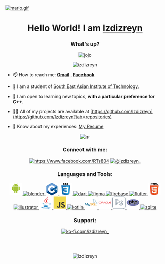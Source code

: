 [![mario.gif](https://i.postimg.cc/YqCtt7Jk/mario.gif)](https://www.facebook.com/RTs804)

<h1 align="center">Hello World! I am <a href="https://www.instagram.com/izdizreyn_/">Izdizreyn</a></h1>
<h3 align="center">What's up?</h3>

<div align="center">
    <img alt="jojo" width="330" height="180" src="https://i.pinimg.com/originals/2d/92/3e/2d923e0f274c0d3631adaca210248d80.gif">
</div>

<p align="center"> <img src="https://komarev.com/ghpvc/?username=izdizreyn&label=Profile%20views&color=0e75b6&style=flat" alt="izdizreyn" /> </p>

- 📫 How to reach me: 
[**Gmail**](mailto:reignerjhontorres1@gmail.com) , 
[**Facebook**](https://www.facebook.com/RTs804/)

- 🔭 I am a student of [South East Asian Institute of Technology.](http://www.seait-edu.ph/index.php)

- 🌱 I am open to learning new topics, **with a particular preference for C++.**

- 👨‍💻 All of my projects are available at [https://github.com/Izdizreyn](https://github.com/Izdizreyn?tab=repositories)

- 📄 Know about my experiences: [My Resume](https://docs.google.com/document/d/1bp8Jb9bBhhX_4QT0D5QBgzydShbD_cQQ/edit?usp=drive_link&ouid=117304612241802010286&rtpof=true&sd=true)


<div align="center">
    <img alt="qr" src="https://media.giphy.com/media/16dIgjWQjikY8/giphy.gif?cid=790b7611cdf0mt6a9sratfwlwva0qsf8uw6f07mxyvafpkno&ep=v1_gifs_search&rid=giphy.gif&ct=g" style="max-width: 100px; width: 50%;">
</div>

<h3 align="center">Connect with me:</h3>
<p align="center">
<a href="https://www.facebook.com/RTs804" target="blank"><img align="center" src="https://raw.githubusercontent.com/rahuldkjain/github-profile-readme-generator/master/src/images/icons/Social/facebook.svg" alt="https://www.facebook.com/RTs804" height="30" width="40" /></a>
<a href="https://www.instagram.com/izdizreyn_/" target="blank"><img align="center" src="https://raw.githubusercontent.com/rahuldkjain/github-profile-readme-generator/master/src/images/icons/Social/instagram.svg" alt="@izdizreyn_" height="30" width="40" /></a>
</p>


<h3 align="center">Languages and Tools:</h3>
<p align="center"> <a href="https://developer.android.com" target="_blank" rel="noreferrer"> <img src="https://raw.githubusercontent.com/devicons/devicon/master/icons/android/android-original-wordmark.svg" alt="android" width="40" height="40"/> </a> <a href="https://www.blender.org/" target="_blank" rel="noreferrer"> <img src="https://download.blender.org/branding/community/blender_community_badge_white.svg" alt="blender" width="40" height="40"/> </a> <a href="https://www.w3schools.com/cpp/" target="_blank" rel="noreferrer"> <img src="https://raw.githubusercontent.com/devicons/devicon/master/icons/cplusplus/cplusplus-original.svg" alt="cplusplus" width="40" height="40"/> </a> <a href="https://www.w3schools.com/css/" target="_blank" rel="noreferrer"> <img src="https://raw.githubusercontent.com/devicons/devicon/master/icons/css3/css3-original-wordmark.svg" alt="css3" width="40" height="40"/> </a> <a href="https://dart.dev" target="_blank" rel="noreferrer"> <img src="https://www.vectorlogo.zone/logos/dartlang/dartlang-icon.svg" alt="dart" width="40" height="40"/> </a> <a href="https://www.figma.com/" target="_blank" rel="noreferrer"> <img src="https://www.vectorlogo.zone/logos/figma/figma-icon.svg" alt="figma" width="40" height="40"/> </a> <a href="https://firebase.google.com/" target="_blank" rel="noreferrer"> <img src="https://www.vectorlogo.zone/logos/firebase/firebase-icon.svg" alt="firebase" width="40" height="40"/> </a> <a href="https://flutter.dev" target="_blank" rel="noreferrer"> <img src="https://www.vectorlogo.zone/logos/flutterio/flutterio-icon.svg" alt="flutter" width="40" height="40"/> </a> <a href="https://www.w3.org/html/" target="_blank" rel="noreferrer"> <img src="https://raw.githubusercontent.com/devicons/devicon/master/icons/html5/html5-original-wordmark.svg" alt="html5" width="40" height="40"/> </a> <a href="https://www.adobe.com/in/products/illustrator.html" target="_blank" rel="noreferrer"> <img src="https://www.vectorlogo.zone/logos/adobe_illustrator/adobe_illustrator-icon.svg" alt="illustrator" width="40" height="40"/> </a> <a href="https://www.java.com" target="_blank" rel="noreferrer"> <img src="https://raw.githubusercontent.com/devicons/devicon/master/icons/java/java-original.svg" alt="java" width="40" height="40"/> </a> <a href="https://developer.mozilla.org/en-US/docs/Web/JavaScript" target="_blank" rel="noreferrer"> <img src="https://raw.githubusercontent.com/devicons/devicon/master/icons/javascript/javascript-original.svg" alt="javascript" width="40" height="40"/> </a> <a href="https://kotlinlang.org" target="_blank" rel="noreferrer"> <img src="https://www.vectorlogo.zone/logos/kotlinlang/kotlinlang-icon.svg" alt="kotlin" width="40" height="40"/> </a> <a href="https://www.mysql.com/" target="_blank" rel="noreferrer"> <img src="https://raw.githubusercontent.com/devicons/devicon/master/icons/mysql/mysql-original-wordmark.svg" alt="mysql" width="40" height="40"/> </a> <a href="https://www.oracle.com/" target="_blank" rel="noreferrer"> <img src="https://raw.githubusercontent.com/devicons/devicon/master/icons/oracle/oracle-original.svg" alt="oracle" width="40" height="40"/> </a> <a href="https://www.photoshop.com/en" target="_blank" rel="noreferrer"> <img src="https://raw.githubusercontent.com/devicons/devicon/master/icons/photoshop/photoshop-line.svg" alt="photoshop" width="40" height="40"/> </a> <a href="https://www.php.net" target="_blank" rel="noreferrer"> <img src="https://raw.githubusercontent.com/devicons/devicon/master/icons/php/php-original.svg" alt="php" width="40" height="40"/> </a> <a href="https://www.sqlite.org/" target="_blank" rel="noreferrer"> <img src="https://www.vectorlogo.zone/logos/sqlite/sqlite-icon.svg" alt="sqlite" width="40" height="40"/> </a> </p>

<h3 align="center">Support:</h3>
<p align="center">
    <a href="https://ko-fi.com/izdizreyn_" target="_blank" rel="noopener noreferrer">
        <img src="https://cdn.ko-fi.com/cdn/kofi3.png?v=3" height="50" width="210" alt="ko-fi.com/izdizreyn_" />
    </a>
</p>

<br><br>

<div align="center">
    <img src="https://github-readme-stats.vercel.app/api?username=izdizreyn&show_icons=true&locale=en" alt="izdizreyn" />
</div>
